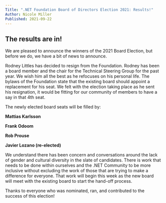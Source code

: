 ```yaml
---
Title: ".NET Foundation Board of Directors Election 2021: Results!"
Author: Nicole Miller 
Published: 2021-09-22
---
```

## The results are in!


We are pleased to announce the winners of the 2021 Board Election, but before we do, we have a bit of news to announce.  

Rodney Littles has decided to resign from the Foundation. Rodney has been a board member and the chair for the Technical Steering Group for the past year. We wish him all the best as he refocuses on his personal life. The bylaws of the Foundation state that the existing board should appoint a replacement for his seat. We felt with the election taking place as he sent his resignation, it would be fitting for our community of members to have a say in that 4th seat.  

The newly elected board seats will be filled by: 

<b>Mattias Karlsson</b>

<b>Frank Odoom </b> 

<b>Rob Prouse </b>

<b>Javier Lozano (re-elected) </b>


We understand there has been concern and conversations around the lack of gender and cultural diversity in the slate of candidates. There is work that needs to be done within ourselves and the .NET Community to be more inclusive without excluding the work of those that are trying to make a difference for everyone. That work will begin this week as the new board will meet with the existing board to start the hand-off process.  

Thanks to everyone who was nominated, ran, and contributed to the success of this election!  
